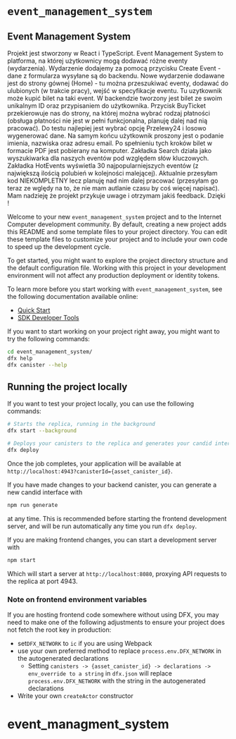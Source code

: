 # `event_management_system`

## Event Management System
Projekt jest stworzony w React i TypeScript. Event Management System to platforma, na której użytkownicy mogą dodawać różne eventy (wydarzenia). Wydarzenie dodajemy za pomocą przycisku Create Event - dane z formularza wysyłane są do backendu. Nowe wydarzenie dodawane jest do strony gównej (Home) - tu można przeszukiwać eventy, dodawać do ulubionych (w trakcie pracy), wejść w specyfikacje eventu. Tu uzytkownik może kupić bilet na taki event. W backendzie tworzony jest bilet ze swoim unikalnym ID oraz przypisaniem do użytkownika. Przycisk BuyTicket przekierowuje nas do strony, na której można wybrać rodzaj płatności (obsługa płatności nie jest w pełni funkcjonalna, planuję dalej nad nią pracować). Do testu najlepiej jest wybrać opcję Przelewy24 i losowo wygenerować dane. Na samym końcu użytkownik proszony jest o podanie imienia, nazwiska oraz adresu email. Po spełnieniu tych kroków bilet w formacie PDF jest pobierany na komputer. Zakładka Search działa jako wyszukiwarka dla naszych eventów pod względem słów kluczowych. Zakładka HotEvents wyświetla 30 najpopularniejszych eventów (z największą ilością polubień w kolejności malejącej). Aktualnie przesyłam kod NIEKOMPLETNY lecz planuję nad nim dalej pracować (przesyłam go teraz ze wględy na to, że nie mam autlanie czasu by coś więcej napisać). Mam nadzieję że projekt przykuje uwage i otrzymam jakiś feedback. Dzięki !

Welcome to your new `event_management_system` project and to the Internet Computer development community. By default, creating a new project adds this README and some template files to your project directory. You can edit these template files to customize your project and to include your own code to speed up the development cycle.

To get started, you might want to explore the project directory structure and the default configuration file. Working with this project in your development environment will not affect any production deployment or identity tokens.

To learn more before you start working with `event_management_system`, see the following documentation available online:

- [Quick Start](https://internetcomputer.org/docs/current/developer-docs/setup/deploy-locally)
- [SDK Developer Tools](https://internetcomputer.org/docs/current/developer-docs/setup/install)

If you want to start working on your project right away, you might want to try the following commands:

```bash
cd event_management_system/
dfx help
dfx canister --help
```

## Running the project locally

If you want to test your project locally, you can use the following commands:

```bash
# Starts the replica, running in the background
dfx start --background

# Deploys your canisters to the replica and generates your candid interface
dfx deploy
```

Once the job completes, your application will be available at `http://localhost:4943?canisterId={asset_canister_id}`.

If you have made changes to your backend canister, you can generate a new candid interface with

```bash
npm run generate
```

at any time. This is recommended before starting the frontend development server, and will be run automatically any time you run `dfx deploy`.

If you are making frontend changes, you can start a development server with

```bash
npm start
```

Which will start a server at `http://localhost:8080`, proxying API requests to the replica at port 4943.

### Note on frontend environment variables

If you are hosting frontend code somewhere without using DFX, you may need to make one of the following adjustments to ensure your project does not fetch the root key in production:

- set`DFX_NETWORK` to `ic` if you are using Webpack
- use your own preferred method to replace `process.env.DFX_NETWORK` in the autogenerated declarations
  - Setting `canisters -> {asset_canister_id} -> declarations -> env_override to a string` in `dfx.json` will replace `process.env.DFX_NETWORK` with the string in the autogenerated declarations
- Write your own `createActor` constructor
# event_managment_system
